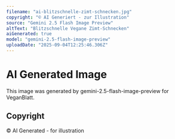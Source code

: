 ```yaml
---
filename: "ai-blitzschnelle-zimt-schnecken.jpg"
copyright: "© AI Generiert - zur Illustration"
source: "Gemini 2.5 Flash Image Preview"
altText: "Blitzschnelle Vegane Zimt-Schnecken"
aiGenerated: true
model: "gemini-2.5-flash-image-preview"
uploadDate: "2025-09-04T12:25:46.306Z"
---
```


# AI Generated Image

This image was generated by gemini-2.5-flash-image-preview for VeganBlatt.

## Copyright
© AI Generated - for illustration
